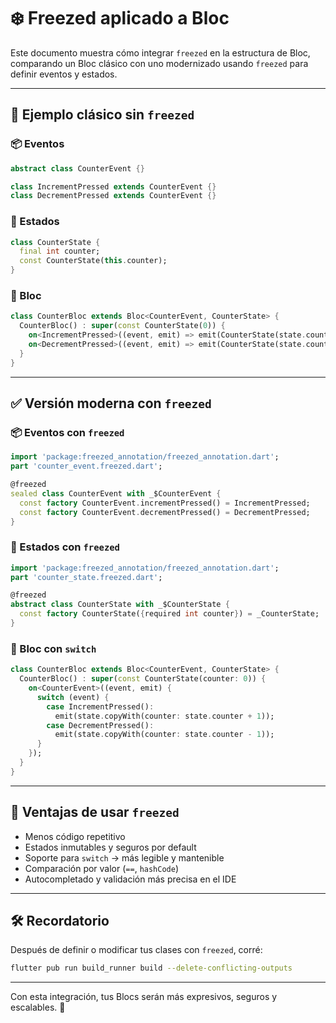 # ❄️ Freezed aplicado a Bloc

Este documento muestra cómo integrar `freezed` en la estructura de Bloc, comparando un Bloc clásico con uno modernizado usando `freezed` para definir eventos y estados.

---

## 🧱 Ejemplo clásico sin `freezed`

### 📦 Eventos
```dart
abstract class CounterEvent {}

class IncrementPressed extends CounterEvent {}
class DecrementPressed extends CounterEvent {}
```

### 🔁 Estados
```dart
class CounterState {
  final int counter;
  const CounterState(this.counter);
}
```

### 🧠 Bloc
```dart
class CounterBloc extends Bloc<CounterEvent, CounterState> {
  CounterBloc() : super(const CounterState(0)) {
    on<IncrementPressed>((event, emit) => emit(CounterState(state.counter + 1)));
    on<DecrementPressed>((event, emit) => emit(CounterState(state.counter - 1)));
  }
}
```

---

## ✅ Versión moderna con `freezed`

### 📦 Eventos con `freezed`
```dart
import 'package:freezed_annotation/freezed_annotation.dart';
part 'counter_event.freezed.dart';

@freezed
sealed class CounterEvent with _$CounterEvent {
  const factory CounterEvent.incrementPressed() = IncrementPressed;
  const factory CounterEvent.decrementPressed() = DecrementPressed;
}
```

### 🔁 Estados con `freezed`
```dart
import 'package:freezed_annotation/freezed_annotation.dart';
part 'counter_state.freezed.dart';

@freezed
abstract class CounterState with _$CounterState {
  const factory CounterState({required int counter}) = _CounterState;
}
```

### 🧠 Bloc con `switch`
```dart
class CounterBloc extends Bloc<CounterEvent, CounterState> {
  CounterBloc() : super(const CounterState(counter: 0)) {
    on<CounterEvent>((event, emit) {
      switch (event) {
        case IncrementPressed():
          emit(state.copyWith(counter: state.counter + 1));
        case DecrementPressed():
          emit(state.copyWith(counter: state.counter - 1));
      }
    });
  }
}
```

---

## 🚀 Ventajas de usar `freezed`
- Menos código repetitivo
- Estados inmutables y seguros por default
- Soporte para `switch` → más legible y mantenible
- Comparación por valor (`==`, `hashCode`)
- Autocompletado y validación más precisa en el IDE

---

## 🛠️ Recordatorio
Después de definir o modificar tus clases con `freezed`, corré:
```bash
flutter pub run build_runner build --delete-conflicting-outputs
```

---

Con esta integración, tus Blocs serán más expresivos, seguros y escalables. 🎯
